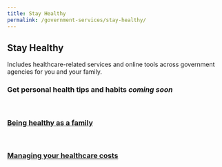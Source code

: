 ```yaml
---
title: Stay Healthy
permalink: /government-services/stay-healthy/
---
```


## Stay Healthy

Includes healthcare-related services and online tools across government agencies for you and your family.


### Get personal health tips and habits  *coming soon*
<br>

### [Being healthy as a family](/government-services/stay-healthy/with-family/)
<br>

### [Managing your healthcare costs](/government-services/stay-healthy/subsidies-assistance/)


